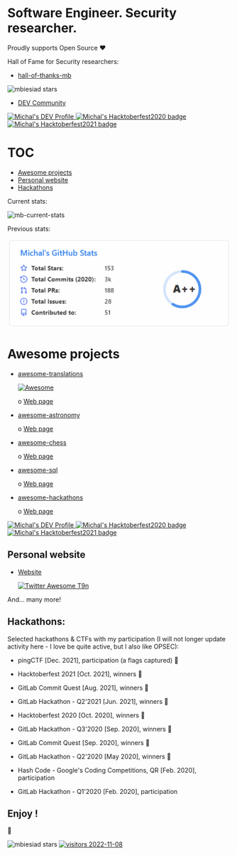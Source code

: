 # Software Engineer. Security researcher.

Proudly supports Open Source ❤

Hall of Fame for Security researchers:

* [hall-of-thanks-mb](https://github.com/mbiesiad/hall-of-thanks-mb)

<img alt="mbiesiad stars" src="https://img.shields.io/github/stars/mbiesiad?style=social">

* [DEV Community](https://dev.to/mbiesiad)

<a href="https://dev.to/mbiesiad">
  <img src="https://d2fltix0v2e0sb.cloudfront.net/dev-badge.svg" alt="Michal's DEV Profile" height="90" width="90">
  <img src="https://res.cloudinary.com/practicaldev/image/fetch/s--ipK3ZYfm--/c_limit,f_auto,fl_progressive,q_80,w_375/https://dev-to-uploads.s3.amazonaws.com/uploads/badge/badge_image/80/hacktoberfest2020-badge_2.png" alt="Michal's Hacktoberfest2020 badge" height="90" width="90">
  <img src="https://res.cloudinary.com/practicaldev/image/fetch/s--cm4PWdMq--/c_limit,f_auto,fl_progressive,q_80,w_375/https://dev-to-uploads.s3.amazonaws.com/uploads/badge/badge_image/131/hacktoberfest-2021-badge.png" alt="Michal's Hacktoberfest2021 badge" height="90" width="90">
</a>

# TOC
* [Awesome projects](#awesome-projects)
* [Personal website](#personal-website)
* [Hackathons](#hackathons)

Current stats:

![mb-current-stats](https://github-readme-stats.vercel.app/api?username=mbiesiad&show_icons=true)

Previous stats:

![mb-previous-stats](/src/images/mb-github-stats-2020.PNG)

# Awesome projects

* [awesome-translations](https://github.com/mbiesiad/awesome-translations)

  [![Awesome](https://awesome.re/badge.svg)](https://awesome.re)
  
  o [Web page](https://mbiesiad.github.io/awesome-translations)

* [awesome-astronomy](https://github.com/mbiesiad/awesome-astronomy)

  o [Web page](https://mbiesiad.github.io/awesome-astronomy)

* [awesome-chess](https://github.com/mbiesiad/awesome-chess)

  o [Web page](https://mbiesiad.github.io/awesome-chess)

* [awesome-sql](https://github.com/mbiesiad/awesome-sql)

  o [Web page](https://mbiesiad.github.io/awesome-sql)
  
* [awesome-hackathons](https://github.com/mbiesiad/awesome-hackathons)

  o [Web page](https://mbiesiad.github.io/awesome-hackathons)



<a href="https://dev.to/mbiesiad">
  <img src="https://d2fltix0v2e0sb.cloudfront.net/dev-badge.svg" alt="Michal's DEV Profile" height="90" width="90">
  <img src="https://res.cloudinary.com/practicaldev/image/fetch/s--ipK3ZYfm--/c_limit,f_auto,fl_progressive,q_80,w_375/https://dev-to-uploads.s3.amazonaws.com/uploads/badge/badge_image/80/hacktoberfest2020-badge_2.png" alt="Michal's Hacktoberfest2020 badge" height="90" width="90">
  <img src="https://res.cloudinary.com/practicaldev/image/fetch/s--cm4PWdMq--/c_limit,f_auto,fl_progressive,q_80,w_375/https://dev-to-uploads.s3.amazonaws.com/uploads/badge/badge_image/131/hacktoberfest-2021-badge.png" alt="Michal's Hacktoberfest2021 badge" height="90" width="90">
</a>

## Personal website

* [Website](https://biesiadamichal.com/)


  [![Twitter Awesome T9n](https://user-images.githubusercontent.com/18367606/124168019-dea85e80-daa4-11eb-9044-c3935a160e28.png)](https://twitter.com/awesome__re/status/1369324519387783176)

And... many more!

## Hackathons:

Selected hackathons & CTFs with my participation (I will not longer update activity here - I love be quite active, but I also like OPSEC):

* pingCTF [Dec. 2021], participation (a flags captured) :triangular_flag_on_post:

* Hacktoberfest 2021 [Oct. 2021], winners :tada:

* GitLab Commit Quest [Aug. 2021], winners :tada:

* GitLab Hackathon - Q2'2021 [Jun. 2021], winners :tada:

* Hacktoberfest 2020 [Oct. 2020], winners :tada:

* GitLab Hackathon - Q3'2020 [Sep. 2020], winners :tada:

* GitLab Commit Quest [Sep. 2020], winners :tada:

* GitLab Hackathon - Q2'2020 [May 2020], winners :tada:

* Hash Code - Google's Coding Competitions, QR [Feb. 2020], participation

* GitLab Hackathon - Q1'2020 [Feb. 2020], participation

## Enjoy !

:rocket:

<img alt="mbiesiad stars" src="https://img.shields.io/github/stars/mbiesiad?style=social">

<a href="https://github.com/antonkomarev/github-profile-views-counter">
    <img src="https://komarev.com/ghpvc/?username=mbiesiad&color=red&plastic" alt="visitors 2022-11-08">
</a>
